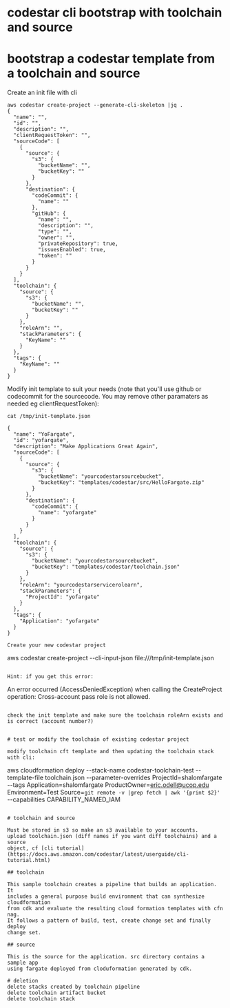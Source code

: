 # codestar cli bootstrap with toolchain and source

# bootstrap a codestar template from a toolchain and source
Create an init file with cli

```
aws codestar create-project --generate-cli-skeleton |jq .
{
  "name": "",
  "id": "",
  "description": "",
  "clientRequestToken": "",
  "sourceCode": [
    {
      "source": {
        "s3": {
          "bucketName": "",
          "bucketKey": ""
        }
      },
      "destination": {
        "codeCommit": {
          "name": ""
        },
        "gitHub": {
          "name": "",
          "description": "",
          "type": "",
          "owner": "",
          "privateRepository": true,
          "issuesEnabled": true,
          "token": ""
        }
      }
    }
  ],
  "toolchain": {
    "source": {
      "s3": {
        "bucketName": "",
        "bucketKey": ""
      }
    },
    "roleArn": "",
    "stackParameters": {
      "KeyName": ""
    }
  },
  "tags": {
    "KeyName": ""
  }
}
```

Modify init template to suit your needs (note that you'll use github or codecommit for
the sourcecode. You may remove other paramaters as needed eg clientRequestToken):

```
cat /tmp/init-template.json

{
  "name": "YoFargate",
  "id": "yofargate",
  "description": "Make Applications Great Again",
  "sourceCode": [
    {
      "source": {
        "s3": {
          "bucketName": "yourcodestarsourcebucket",
          "bucketKey": "templates/codestar/src/HelloFargate.zip"
        }
      },
      "destination": {
        "codeCommit": {
          "name": "yofargate"
        }
      }
    }
  ],
  "toolchain": {
    "source": {
      "s3": {
        "bucketName": "yourcodestarsourcebucket",
        "bucketKey": "templates/codestar/toolchain.json"
      }
    },
    "roleArn": "yourcodestarservicerolearn",
    "stackParameters": {
      "ProjectId": "yofargate"
    }
  },
  "tags": {
    "Application": "yofargate"
  }
}

Create your new codestar project 

```
aws codestar create-project --cli-input-json file:///tmp/init-template.json
```

Hint: if you get this error:

```
An error occurred (AccessDeniedException) when calling the CreateProject operation: Cross-account pass role is not allowed.
```

check the init template and make sure the toolchain roleArn exists and is correct (account number?)


# test or modify the toolchain of existing codestar project

modify toolchain cft template and then updating the toolchain stack with cli:

```
aws cloudformation deploy --stack-name codestar-toolchain-test --template-file toolchain.json --parameter-overrides ProjectId=shalomfargate --tags Application=shalomfargate ProductOwner=eric.odell@ucop.edu Environment=Test Source=`git remote -v |grep fetch | awk '{print $2}'` --capabilities CAPABILITY_NAMED_IAM
```

# toolchain and source

Must be stored in s3 so make an s3 available to your accounts.
upload toolchain.json (diff names if you want diff toolchains) and a source
object, cf [cli tutorial](https://docs.aws.amazon.com/codestar/latest/userguide/cli-tutorial.html)

## toolchain

This sample toolchain creates a pipeline that builds an application. It
includes a general purpose build environment that can synthesize cloudformation
from cdk and evaluate the resulting cloud formation templates with cfn nag.
It follows a pattern of build, test, create change set and finally deploy
change set.

## source

This is the source for the application. src directory contains a sample app
using fargate deployed from cloduformation generated by cdk.

# deletion
delete stacks created by toolchain pipeline
delete toolchain artifact bucket
delete toolchain stack
